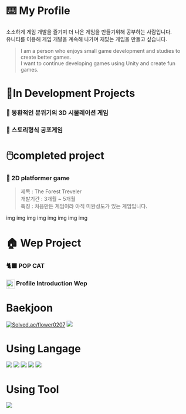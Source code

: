# ⌨️ My Profile

소소하게 게임 개발을 즐기며 더 나은 게임을 만들기위해 공부하는 사람입니다. <br/>
유니티를 이용해 게임 개발을 계속해 나가며 재밌는 게임을 만들고 싶습니다. <br/>
>I am a person who enjoys small game development and studies to create better games. <br/>
I want to continue developing games using Unity and create fun games.

# 📝In Development Projects

### 💭 몽환적인 분위기의 3D 시물레이션 게임

### 👻 스토리형식 공포게임


# 🖱️completed project

### 🌳 2D platformer game 
> 제목 : The Forest Treveler <br/>
> 개발기간 : 3개월 ~ 5개월 <br/>
> 특징 : 처음만든 게임이라 아직 미완성도가 있는 게임입니다. <br/>

img img img img img img img img

# 🏠 Wep Project

### 🐈‍⬛ POP CAT  

### <img align="left" alt="SOKURI_CODE | Instagram" width="24px" src="https://img.icons8.com/color/48/000000/instagram-new--v2.png" /> Profile Introduction Wep


# Baekjoon
[![Solved.ac/flower0207](http://mazassumnida.wtf/api/v2/generate_badge?boj=flower0207)](https://solved.ac/flower0207)
<img src="http://mazandi.herokuapp.com/api?handle=flower0207&theme=warm"/>
<br/>
# Using Langage

<img src="https://img.shields.io/badge/c%23-B829FF?style=for-the-badge&logo=Csharp&logoColor=white">
<img src="https://img.shields.io/badge/C language-6FCBFF?style=for-the-badge&logo=C&logoColor=white">
<img src="https://img.shields.io/badge/html5-E34F26?style=for-the-badge&logo=html5&logoColor=white"> 
<img src="https://img.shields.io/badge/css-1572B6?style=for-the-badge&logo=css3&logoColor=white"> 
<img src="https://img.shields.io/badge/javascript-FFF66F?style=for-the-badge&logo=javascript&logoColor=yellow">

# Using Tool

  <img src="https://img.shields.io/badge/Unity-000000?style=for-the-badge&logo=Unity&logoColor=white"/>

<!--
**flower0207/flower0207** is a ✨ _special_ ✨ repository because its `README.md` (this file) appears on your GitHub profile.

Here are some ideas to get you started:

- 🔭 I’m currently working on ...
- 🌱 I’m currently learning ...
- 👯 I’m looking to collaborate on ...
- 🤔 I’m looking for help with ...
- 💬 Ask me about ...
- 📫 How to reach me: ...
- 😄 Pronouns: ...
- ⚡ Fun fact: ...
-->
